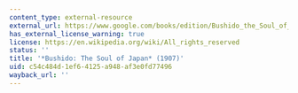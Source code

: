 ```yaml
---
content_type: external-resource
external_url: https://www.google.com/books/edition/Bushido_the_Soul_of_Japan/53E1XrRRpPQC?hl=en&gbpv=1
has_external_license_warning: true
license: https://en.wikipedia.org/wiki/All_rights_reserved
status: ''
title: '*Bushido: The Soul of Japan* (1907)'
uid: c54c484d-1ef6-4125-a948-af3e0fd77496
wayback_url: ''
---
```

